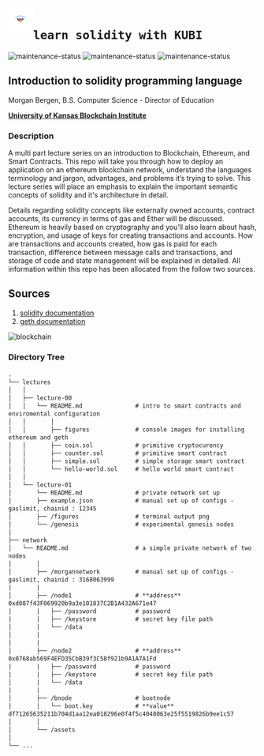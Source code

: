 <img align="left" width=10% src="/assets/KU-Blockchain-logo.svg">

# `learn solidity with KUBI`
![maintenance-status](https://img.shields.io/badge/maintenance-experimental-blue.svg)
![maintenance-status](https://img.shields.io/badge/maintenance-passively--maintained-yellowgreen.svg)
![maintenance-status](https://img.shields.io/badge/maintenance-looking--for--maintainer-orange.svg)

## Introduction to solidity programming language

Morgan Bergen, B.S. Computer Science - Director of Education

[ **University of Kansas Blockchain Institute** ](https://kublockchain.com)

### Description

A multi part lecture series on an introduction to Blockchain, Ethereum, and Smart Contracts. This repo will take you through how to deploy an application on an ethereum blockchain network, understand the languages terminology and jargon, advantages, and problems it’s trying to solve. This lecture series will place an emphasis to explain the important semantic concepts of solidity and it's architecture in detail.

Details regarding solidity concepts like externally owned accounts, contract accounts, its currency in terms of gas and Ether will be discussed. Ethereum is heavily based on cryptography and you’ll also learn about hash, encryption, and usage of keys for creating transactions and accounts. How are transactions and accounts created, how gas is paid for each transaction, difference between message calls and transactions, and storage of code and state management will be explained in detailed.  All information within this repo has been allocated from the follow two sources.

## Sources
1.  [solidity documentation](https://docs.soliditylang.org/_/downloads/en/latest/pdf/)
2.  [geth documentation](https://github.com/ethereum/go-ethereum)

![blockchain](https://user-images.githubusercontent.com/65584733/188204955-0a0d20c3-867f-4e65-8bf3-1b3422e227ab.png)

### Directory Tree

```
.
└── lectures                      
│   │
│   ├── lecture-00
│   │   └── README.md               # intro to smart contracts and enviromental configuration
│   │       │
│   │       ├── figures             # console images for installing ethereum and geth
│   │       ├── coin.sol            # primitive cryptocurency
│   │       ├── counter.sol         # primitive smart contract
│   │       ├── simple.sol          # simple storage smart contract
│   │       └── hello-world.sol     # hello world smart contract
│   │
│   └── lecture-01
│       └── README.md               # private network set up
│       ├── example.json            # manual set up of configs - gaslimit, chainid : 12345
│       ├── /figures                # terminal output png
│       └── /genesis                # experimental genesis nodes
│
├── network
│   └── README.md                   # a simple private network of two nodes
│       │
│       ├── /morgannetwork          # manual set up of configs - gaslimit, chainid : 3168063999
|       |
│       ├── /node1                  # **address** 0xd087f43F069920b9a3e101837C2B1A432A671e47
|       |   ├── /password           # password
|       |   ├── /keystore           # secret key file path
│       |   └── /data              
│       |
│       |
│       ├── /node2                  # **address** 0x0768ab569F4EFD35CbB39f3C58f921b9A1A7A1Fd
|       |   ├── /password           # password
|       |   ├── /keystore           # secret key file path
│       |   └── /data              
|       |
│       ├── /bnode                  # bootnode 
|       |   └── boot.key            # **value** df71265635211b704d1aa12ea018296e0f4f5c4048063e25f5519826b9ee1c57
│       │
│       └── /assets                 
│
└── ...
```
